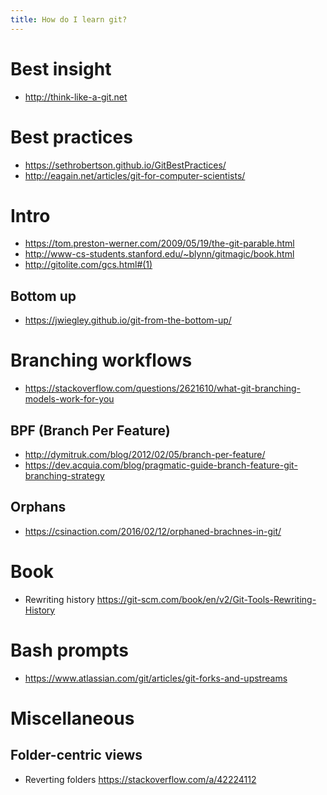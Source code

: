 ```yaml
---
title: How do I learn git?
---
```


# Best insight
- <http://think-like-a-git.net>

# Best practices
- <https://sethrobertson.github.io/GitBestPractices/>
- <http://eagain.net/articles/git-for-computer-scientists/>

# Intro
- <https://tom.preston-werner.com/2009/05/19/the-git-parable.html>
- <http://www-cs-students.stanford.edu/~blynn/gitmagic/book.html>
- <http://gitolite.com/gcs.html#(1)>

## Bottom up
- <https://jwiegley.github.io/git-from-the-bottom-up/>

# Branching workflows
- <https://stackoverflow.com/questions/2621610/what-git-branching-models-work-for-you>

## BPF (Branch Per Feature)
- <http://dymitruk.com/blog/2012/02/05/branch-per-feature/>
- <https://dev.acquia.com/blog/pragmatic-guide-branch-feature-git-branching-strategy>

## Orphans
- <https://csinaction.com/2016/02/12/orphaned-brachnes-in-git/>

# Book
- Rewriting history <https://git-scm.com/book/en/v2/Git-Tools-Rewriting-History>

# Bash prompts
- <https://www.atlassian.com/git/articles/git-forks-and-upstreams>

# Miscellaneous

## Folder-centric views
- Reverting folders <https://stackoverflow.com/a/42224112>